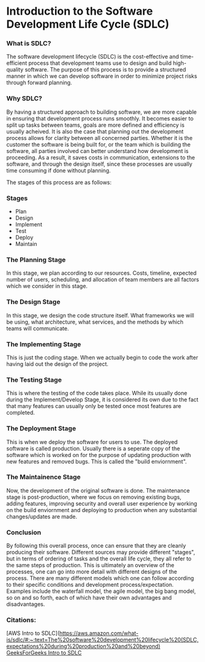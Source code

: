 # Introduction to the Software Development Life Cycle (SDLC)
### What is SDLC?

The software development lifecycle (SDLC) is the cost-effective and time-efficient process that development teams use to design and build high-quality software. The purpose of this process is to provide a structured manner in which we can develop software in order to minimize project risks through forward planning. 

### Why SDLC?
By having a structured approach to building software, we are more capable in ensuring that development process runs smoothly. It becomes easier to split up tasks between teams, goals are more defined and efficiency is usually acheived. It is also the case that planning out the development process allows for clarity between all concerned parties. Whether it is the customer the software is being built for, or the team which is building the software, all parties involved can better understand how development is proceeding. As a result, it saves costs in communication, extensions to the software, and through the design itself, since these processes are usually time consuming if done without planning. 

The stages of this process are as follows:


### Stages

- Plan
- Design
- Implement
- Test
- Deploy
- Maintain

### The Planning Stage
In this stage, we plan according to our resources. Costs, timeline, expected number of users, scheduling, and allocation of team members are all factors which we consider in this stage.

### The Design Stage
In this stage, we design the code structure itself. What frameworks we will be using, what architecture, what services, and the methods by which teams will communicate.

### The Implementing Stage
This is just the coding stage. When we actually begin to code the work after having laid out the design of the project.

### The Testing Stage
This is where the testing of the code takes place. While its usually done during the Implement/Develop Stage, it is considered its own due to the fact that many features can usually only be tested once most features are completed.

### The Deployment Stage
This is when we deploy the software for users to use. The deployed software is called production. Usually there is a seperate copy of the software which is worked on for the purpose of updating production with new features and removed bugs. This is called the "build enviornment". 

### The Maintainence Stage
Now, the development of the original software is done. The maintenance stage is post-production, where we focus on removing existing bugs, adding features, improving security and overall user experience by working on the build enviornment and deploying to production when any substantial changes/updates are made.


### Conclusion
By following this overall process, once can ensure that they are cleanly producing their software. Different sources may provide different "stages", but in terms of ordering of tasks and the overall life cycle, they all refer to the same steps of production. This is ultimately an overview of the processes, one can go into more detail with different designs of the process. There are many different models which one can follow according to their specific conditions and development process/expectation. Examples include the waterfall model, the agile model, the big bang model, so on and so forth, each of which have their own advantages and disadvantages.

### Citations:

[AWS Intro to SDLC](https://aws.amazon.com/what-is/sdlc/#:~:text=The%20software%20development%20lifecycle%20(SDLC,expectations%20during%20production%20and%20beyond)
[GeeksForGeeks Intro to SDLC](https://www.geeksforgeeks.org/software-development-life-cycle-sdlc/?ref=lbp)
